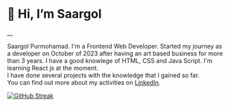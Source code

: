 <h1>👋 Hi, I’m Saargol</h1> 
__
<p>Saargol Purmohamad. I'm a Frontend Web Developer. Started my journey as a developer on October of 2023 after having an art based business for more than 3 years. I have a good knowlege of HTML, CSS and Java Script. I'm learning React js at the moment.
<br>I have done several projects with the knowledge that I gained so far.<br>You can find out more about my activities on <a href="https://www.linkedin.com/in/saargol-purmohamad/">LinkedIn</a>.</p>

<img>[![GitHub Streak](https://github-readme-streak-stats.herokuapp.com?user=Saargol&theme=dark)](https://git.io/streak-stats)</img>
